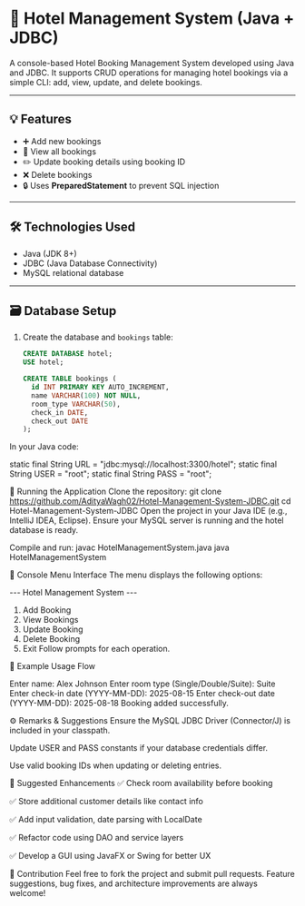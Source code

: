 # 🏨 Hotel Management System (Java + JDBC)

A console-based Hotel Booking Management System developed using Java and JDBC. It supports CRUD operations for managing hotel bookings via a simple CLI: add, view, update, and delete bookings.

---

## 💡 Features

- ➕ Add new bookings  
- 📄 View all bookings  
- ✏️ Update booking details using booking ID  
- ❌ Delete bookings  
- 🔒 Uses **PreparedStatement** to prevent SQL injection  

---

## 🛠️ Technologies Used

- Java (JDK 8+)  
- JDBC (Java Database Connectivity)  
- MySQL relational database  

---

## 🗃️ Database Setup

1. Create the database and `bookings` table:
   ```sql
   CREATE DATABASE hotel;
   USE hotel;

   CREATE TABLE bookings (
     id INT PRIMARY KEY AUTO_INCREMENT,
     name VARCHAR(100) NOT NULL,
     room_type VARCHAR(50),
     check_in DATE,
     check_out DATE
   );
In your Java code:

static final String URL = "jdbc:mysql://localhost:3300/hotel";
static final String USER = "root";
static final String PASS = "root";


🚀 Running the Application
Clone the repository:
git clone https://github.com/AdityaWagh02/Hotel-Management-System-JDBC.git
cd Hotel-Management-System-JDBC
Open the project in your Java IDE (e.g., IntelliJ IDEA, Eclipse).
Ensure your MySQL server is running and the hotel database is ready.

Compile and run:
javac HotelManagementSystem.java
java HotelManagementSystem

📝 Console Menu Interface
The menu displays the following options:

--- Hotel Management System ---
1. Add Booking
2. View Bookings
3. Update Booking
4. Delete Booking
5. Exit
Follow prompts for each operation.

🧩 Example Usage Flow

Enter name: Alex Johnson
Enter room type (Single/Double/Suite): Suite
Enter check-in date (YYYY-MM-DD): 2025-08-15
Enter check-out date (YYYY-MM-DD): 2025-08-18
Booking added successfully.

⚙️ Remarks & Suggestions
Ensure the MySQL JDBC Driver (Connector/J) is included in your classpath.

Update USER and PASS constants if your database credentials differ.

Use valid booking IDs when updating or deleting entries.


📌 Suggested Enhancements
✅ Check room availability before booking

✅ Store additional customer details like contact info

✅ Add input validation, date parsing with LocalDate

✅ Refactor code using DAO and service layers

✅ Develop a GUI using JavaFX or Swing for better UX


🙌 Contribution
Feel free to fork the project and submit pull requests.
Feature suggestions, bug fixes, and architecture improvements are always welcome!

